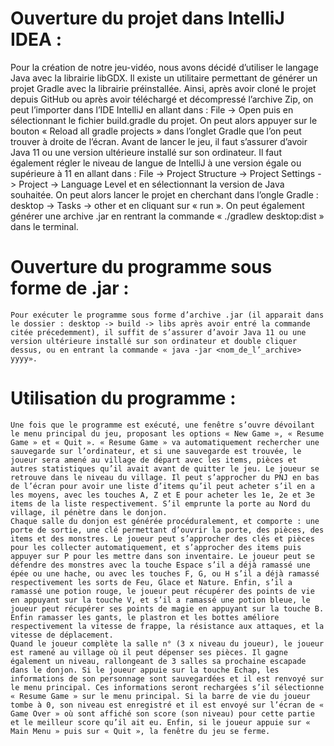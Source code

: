 # Ouverture du projet dans IntelliJ IDEA :

  Pour la création de notre jeu-vidéo, nous avons décidé d’utiliser le langage Java avec la librairie libGDX. Il existe un utilitaire permettant de générer un projet Gradle avec la librairie préinstallée.
  Ainsi, après avoir cloné le projet depuis GitHub ou après avoir téléchargé et décompressé l’archive Zip, on peut l’importer dans l’IDE IntelliJ en allant dans : File -> Open puis en sélectionnant le fichier build.gradle du projet. On peut alors appuyer sur le bouton « Reload all gradle projects » dans l’onglet Gradle que l’on peut trouver à droite de l’écran.
  Avant de lancer le jeu, il faut s’assurer d’avoir Java 11 ou une version ultérieure installé sur son ordinateur. Il faut également régler le niveau de langue de IntelliJ à une version égale ou supérieure à 11 en allant dans : File -> Project Structure -> Project Settings -> Project -> Language Level et en sélectionnant la version de Java souhaitée.  On peut alors lancer le projet en cherchant dans l’ongle Gradle : desktop -> Tasks -> other et en cliquant sur « run ». 
  On peut également générer une archive .jar en rentrant la commande « ./gradlew desktop:dist » dans le terminal.

# Ouverture du programme sous forme de .jar :

	Pour exécuter le programme sous forme d’archive .jar (il apparait dans le dossier : desktop -> build -> libs après avoir entré la commande citée précedemment), il suffit de s’assurer d’avoir Java 11 ou une version ultérieure installé sur son ordinateur et double cliquer dessus, ou en entrant la commande « java -jar <nom_de_l’_archive> yyyy».

# Utilisation du programme :

	Une fois que le programme est exécuté, une fenêtre s’ouvre dévoilant le menu principal du jeu, proposant les options « New Game », « Resume Game » et « Quit ». « Resume Game » va automatiquement rechercher une sauvegarde sur l’ordinateur, et si une sauvegarde est trouvée, le joueur sera amené au village de départ avec les items, pièces et autres statistiques qu’il avait avant de quitter le jeu. Le joueur se retrouve dans le niveau du village. Il peut s’approcher du PNJ en bas de l’écran pour avoir une liste d’items qu’il peut acheter s’il en a les moyens, avec les touches A, Z et E pour acheter les 1e, 2e et 3e items de la liste respectivement. S’il emprunte la porte au Nord du village, il pénètre dans le donjon.
	Chaque salle du donjon est générée procéduralement, et comporte : une porte de sortie, une clé permettant d’ouvrir la porte, des pièces, des items et des monstres. Le joueur peut s’approcher des clés et pièces pour les collecter automatiquement, et s’approcher des items puis appuyer sur P pour les mettre dans son inventaire. Le joueur peut se défendre des monstres avec la touche Espace s’il a déjà ramassé une épée ou une hache, ou avec les touches F, G, ou H s’il a déjà ramassé respectivement les sorts de Feu, Glace et Nature. Enfin, s’il a ramassé une potion rouge, le joueur peut récupérer des points de vie en appuyant sur la touche V, et s’il a ramassé une potion bleue, le joueur peut récupérer ses points de magie en appuyant sur la touche B. Enfin ramasser les gants, le plastron et les bottes améliore respectivement la vitesse de frappe, la résistance aux attaques, et la vitesse de déplacement.
	Quand le joueur complète la salle n° (3 x niveau du joueur), le joueur est ramené au village où il peut dépenser ses pièces. Il gagne également un niveau, rallongeant de 3 salles sa prochaine escapade dans le donjon. Si le joueur appuie sur la touche Echap, les informations de son personnage sont sauvegardées et il est renvoyé sur le menu principal. Ces informations seront rechargées s’il sélectionne « Resume Game » sur le menu principal. Si la barre de vie du joueur tombe à 0, son niveau est enregistré et il est envoyé sur l’écran de « Game Over » où sont affiché son score (son niveau) pour cette partie et le meilleur score qu’il ait eu. Enfin, si le joueur appuie sur « Main Menu » puis sur « Quit », la fenêtre du jeu se ferme.

